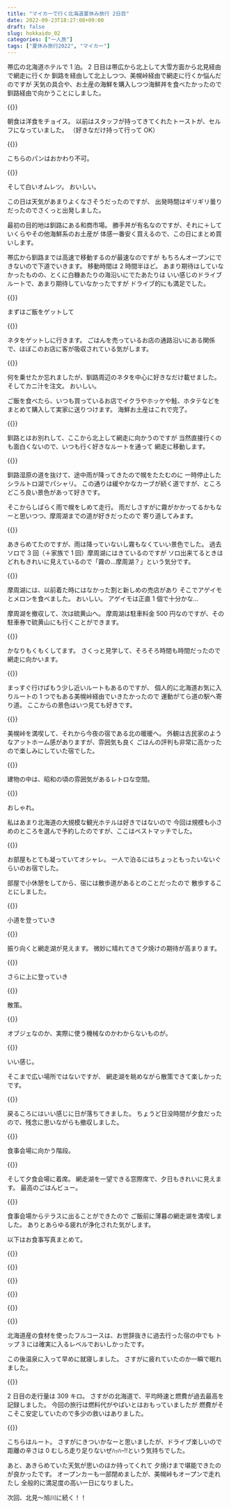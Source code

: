 ```yaml
---
title: "マイカーで行く北海道夏休み旅行 2日目"
date: 2022-09-23T18:27:08+09:00
draft: false
slug: hokkaido_02
categories: ["一人旅"]
tags: ["夏休み旅行2022", "マイカー"]
---
```


帯広の北海道ホテルで 1 泊。
2 日目は帯広から北上して大雪方面から北見経由で網走に行くか
釧路を経由して北上しつつ、美幌峠経由で網走に行くか悩んだのですが
天気の具合や、お土産の海鮮を購入しつつ海鮮丼を食べたかったので
釧路経由で向かうことにしました。

{{<lightbox img="https://gyazo.com/5e1efc9c2e676164a030d6c5be8da5fb.jpg" title="">}}

朝食は洋食をチョイス。
以前はスタッフが持ってきてくれたトーストが、セルフになっていました。
（好きなだけ持って行って OK）

{{<lightbox img="https://gyazo.com/97687df24062bed7b7e9f466f8a80f4b.jpg" title="">}}

こちらのパンはおかわり不可。

{{<lightbox img="https://gyazo.com/899150f1d48488dca5bbdbbd2d2a45ce.jpg" title="">}}

そして白いオムレツ。
おいしい。

この日は天気があまりよくなさそうだったのですが、
出発時間はギリギリ曇りだったのでさくっと出発しました。

最初の目的地は釧路にある和商市場。
勝手丼が有名なのですが、それに＋していくらやその他海鮮系のお土産が
体感一番安く買えるので、この日にまとめ買いします。

帯広から釧路までは高速で移動するのが最速なのですが
もちろんオープンにできないので下道でいきます。
移動時間は 2 時間半ほど。
あまり期待はしていなかったものの、とくに白糠あたりの海沿いにでたあたりは
いい感じのドライブルートで、あまり期待していなかったですが
ドライブ的にも満足でした。

{{<lightbox img="https://gyazo.com/e81f12cdde8b3a0c2571b667020fbe4e.jpg" title="">}}

まずはご飯をゲットして

{{<lightbox img="https://gyazo.com/fe457f626ecf91dee387d10ef9d6256b.jpg" title="">}}

ネタをゲットしに行きます。
ごはんを売っているお店の通路沿いにある関係で、ほぼこのお店に客が吸収されている気がします。

{{<lightbox img="https://gyazo.com/74621b2b4c664e7a5d84277887aefc02.jpg" title="">}}

何を乗せたか忘れましたが、釧路周辺のネタを中心に好きなだけ載せました。
そしてカニ汁を注文。
おいしい。

ご飯を食べたら、いつも買っているお店でイクラやホッケや鮭、ホタテなどを
まとめて購入して実家に送りつけます。
海鮮お土産はこれで完了。

{{<lightbox img="https://gyazo.com/b2b74e9803000c27c0622e66385d0f07.jpg" title="">}}

釧路とはお別れして、ここから北上して網走に向かうのですが
当然直接行くのも面白くないので、いつも行く好きなルートを通って
網走に移動します。

{{<lightbox img="https://gyazo.com/55f8b39deff48b5baccde331c2663355.jpg" title="">}}

釧路湿原の道を抜けて、途中雨が降ってきたので幌をたたむのに
一時停止したシラルトロ湖でパシャリ。
この通りは緩やかなカーブが続く道ですが、ところどころ良い景色があって好きです。

そこからしばらく雨で幌をしめて走行。
雨だしさすがに霧がかかってるかもなーと思いつつ、摩周湖までの道が好きだったので
寄り道してみます。

{{<lightbox img="https://gyazo.com/37f7217e2bc515024e33bbd260edee1f.jpg" title="">}}

あきらめてたのですが、雨は降っていないし霧もなくていい景色でした。
過去ソロで 3 回（＋家族で 1 回）摩周湖にはきているのですが
ソロ出来てるときはどれもきれいに見えているので「霧の...摩周湖？」という気分です。

{{<lightbox img="https://gyazo.com/7546622523ee85b332482123c15c6fbe.jpg" title="">}}

摩周湖には、以前着た時にはなかった割と新しめの売店があり
そこでアゲイモとメロンを食べました。
おいしい。
アゲイモは正直 1 個で十分かな...

摩周湖を撤収して、次は硫黄山へ。
摩周湖は駐車料金 500 円なのですが、その駐車券で硫黄山にも行くことができます。

{{<lightbox img="https://gyazo.com/7d2ec5d699b963fc5c4cea4648ca9373.jpg" title="">}}

かなりもくもくしてます。
さくっと見学して、そろそろ時間も時間だったので網走に向かいます。

{{<lightbox img="https://gyazo.com/4e94ff923706fdddd6cc7221e5b7f963.jpg" title="">}}

まっすぐ行けばもう少し近いルートもあるのですが、
個人的に北海道お気に入りルートの 1 つでもある美幌峠経由でいきたかったので
運動がてら道の駅へ寄り道。
ここからの景色はいつ見ても好きです。

{{<lightbox img="https://gyazo.com/07c5d6d3b42ee20ab91f21e6270fe3af.jpg" title="">}}

美幌峠を満喫して、それから今夜の宿である北の暖暖へ。
外観は古民家のようなアットホーム感がありますが、雰囲気も良く
ごはんの評判も非常に高かったので楽しみにしていた宿でした。

{{<lightbox img="https://gyazo.com/8e071d7ebdc8958519846c7fc6a887a6.jpg" title="">}}

建物の中は、昭和の頃の雰囲気があるレトロな空間。

{{<lightbox img="https://gyazo.com/3a4c118c595d132f2138615ca4d0a6a1.jpg" title="">}}

おしゃれ。

私はあまり北海道の大規模な観光ホテルは好きではないので
今回は規模も小さめのところを選んで予約したのですが、ここはベストマッチでした。

{{<lightbox img="https://gyazo.com/54d917ccd15186ad3191d018385d8c73.jpg" title="">}}

お部屋もとても凝っていてオシャレ。
一人で泊るにはちょっともったいないぐらいのお宿でした。

部屋で小休憩をしてから、宿には散歩道があるとのことだったので
散歩することにしました。

{{<lightbox img="https://gyazo.com/b3ee540dea1a93f4da5c47cb3e8357ec.jpg" title="">}}

小道を登っていき

{{<lightbox img="https://gyazo.com/c75cae4e3ee0e9b37ad4a2fae2b51d53.jpg" title="">}}

振り向くと網走湖が見えます。
微妙に晴れてきて夕焼けの期待が高まります。

{{<lightbox img="https://gyazo.com/aa6349766a3dfbbfa31ebdc5fc652b06.jpg" title="">}}

さらに上に登っていき

{{<lightbox img="https://gyazo.com/5f6f7b91618fe694e6e78dadc68c4b50.jpg" title="">}}

散策。

{{<lightbox img="https://gyazo.com/38761c7cde625a58548750249f3b81ca.jpg" title="">}}

オブジェなのか、実際に使う機械なのかわからないものが。

{{<lightbox img="https://gyazo.com/49e77d4f77e76646e8442e5b432c2230.jpg" title="">}}

いい感じ。

そこまで広い場所ではないですが、
網走湖を眺めながら散策できて楽しかったです。

{{<lightbox img="https://gyazo.com/11b215da13e42d68876e61a5dc52d16a.jpg" title="">}}

戻るころにはいい感じに日が落ちてきました。
ちょうど日没時間が夕食だったので、残念に思いながらも撤収しました。

{{<lightbox img="https://gyazo.com/83e7ea29849937e37a8ad2f6c8cab561.jpg" title="">}}

食事会場に向かう階段。

{{<lightbox img="https://gyazo.com/b59d38a5352df9c011e5961b300d9884.jpg" title="">}}

そして夕食会場に着席。
網走湖を一望できる窓際席で、夕日もきれいに見えます。
最高のごはんビュー。

{{<lightbox img="https://gyazo.com/e8c6cc675f5874f832e2c1aa1cba13d4.jpg" title="">}}

食事会場からテラスに出ることができたので
ご飯前に薄暮の網走湖を満喫しました。
ありとあらゆる疲れが浄化された気がします。

以下はお食事写真まとめて。

{{<lightbox img="https://gyazo.com/439836af5e7ea10420a01ce76020c381.jpg" title="">}}

{{<lightbox img="https://gyazo.com/621726b4549e0b404d5169d659ee98a0.jpg" title="">}}

{{<lightbox img="https://gyazo.com/3f5a832c4315611ecbb6290b74cd21d1.jpg" title="">}}

{{<lightbox img="https://gyazo.com/c710c3bac5ce6d02556050e87417d9c9.jpg" title="">}}

{{<lightbox img="https://gyazo.com/7c5396f732d74211e9164008adf66bbe.jpg" title="">}}

{{<lightbox img="https://gyazo.com/31451d3d78520918aa7161c8d6ec03cf.jpg" title="">}}

北海道産の食材を使ったフルコースは、お世辞抜きに過去行った宿の中でも
トップ 3 には確実に入るレベルでおいしかったです。

この後温泉に入って早めに就寝しました。
さすがに疲れていたのか一瞬で眠れました。

{{<lightbox img="https://gyazo.com/127d55cf21bdfa8e89a5264e97fc936c.jpg" title="">}}

2 日目の走行量は 309 キロ。
さすがの北海道で、平均時速と燃費が過去最高を記録しました。
今回の旅行は燃料代がやばいとはおもっていましたが
燃費がそこそこ安定していたので多少の救いはありました。

{{<lightbox img="https://gyazo.com/58aed342b1ef9ac2f3c4bcd5a28de8df.jpg" title="">}}

こちらはルート。
さすがにきついかなーと思いましたが、ドライブ楽しいので距離の辛さは 0
むしろ走り足りないぜﾊｯﾊｰ!!という気持ちでした。

あと、あきらめていた天気が思いのほか持ってくれて
夕焼けまで堪能できたのが良かったです。
オープンカーも一部閉めましたが、美幌峠もオープンで走れたし
全般的に満足度の高い一日になりました。

次回、北見～旭川に続く！！
